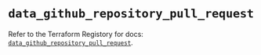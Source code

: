 # `data_github_repository_pull_request`

Refer to the Terraform Registory for docs: [`data_github_repository_pull_request`](https://www.terraform.io/docs/providers/github/d/repository_pull_request).
